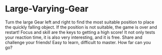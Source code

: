 # Large-Varying-Gear
Turn the large Gear left and right to find the most suitable position to place the quickly falling object. If the position is not suitable, the game is over and restart! Focus and skill are the keys to getting a high score! It not only tests your reaction time, it is also very interesting, and it is free. Share and challenge your friends! Easy to learn, difficult to master. How far can you go?
